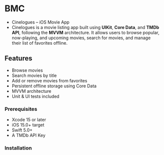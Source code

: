 # BMC
- Cinelogues – iOS Movie App
- Cinelogues is a movie listing app built using **UIKit**, **Core Data**, and **TMDb API**, following the **MVVM** architecture. It allows users to browse popular, now-playing, and upcoming movies, search for movies, and manage their list of favorites offline.

## Features
- Browse movies
- Search movies by title
- Add or remove movies from favorites
- Persistent offline storage using Core Data
- MVVM architecture
- Unit & UI tests included

### Prerequisites
- Xcode 15 or later  
- iOS 15.0+ target  
- Swift 5.0+  
- A TMDb API Key

 ### Installation


